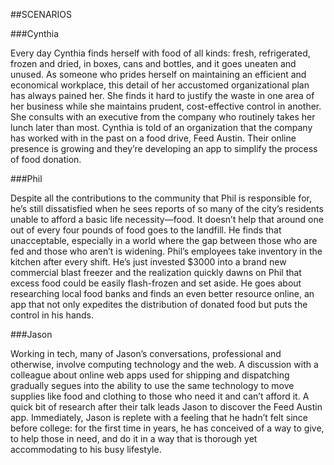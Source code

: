 ##SCENARIOS

###Cynthia

Every day Cynthia finds herself with food of all kinds: fresh, refrigerated, frozen and dried, in boxes, cans and bottles, and it goes uneaten and unused. As someone who prides herself on maintaining an efficient and economical workplace, this detail of her accustomed organizational plan has always pained her. She finds it hard to justify the waste in one area of her business while she maintains prudent, cost-effective control in another. She consults with an executive from the company who routinely takes her lunch later than most. Cynthia is told of an organization that the company has worked with in the past on a food drive, Feed Austin. Their online presence is growing and they’re developing an app to simplify the process of food donation. 

###Phil

Despite all the contributions to the community that Phil is responsible for, he’s still dissatisfied when he sees reports of so many of the city’s residents unable to afford a basic life necessity—food. It doesn’t help that around one out of every four pounds of food goes to the landfill. He finds that unacceptable, especially in a world where the gap between those who are fed and those who aren’t is widening. Phil’s employees take inventory in the kitchen after every shift. He’s just invested $3000 into a brand new commercial blast freezer and the realization quickly dawns on Phil that excess food could be easily flash-frozen and set aside. He goes about researching local food banks and finds an even better resource online, an app that not only expedites the distribution of donated food but puts the control in his hands.

###Jason

Working in tech, many of Jason’s conversations, professional and otherwise, involve computing technology and the web. A discussion with a colleague about online web apps used for shipping and dispatching gradually segues into the ability to use the same technology to move supplies like food and clothing to those who need it and can’t afford it. A quick bit of research after their talk leads Jason to discover the Feed Austin app. Immediately, Jason is replete with a feeling that he hadn’t felt since before college: for the first time in years, he has conceived of a way to give, to help those in need, and do it in a way that is thorough yet accommodating to his busy lifestyle.